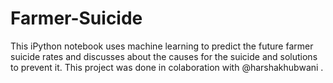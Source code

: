 # Farmer-Suicide
This iPython notebook uses machine learning to predict the future farmer suicide rates and discusses about the causes for the suicide and solutions to prevent it.
This project was done in colaboration with @harshakhubwani .
